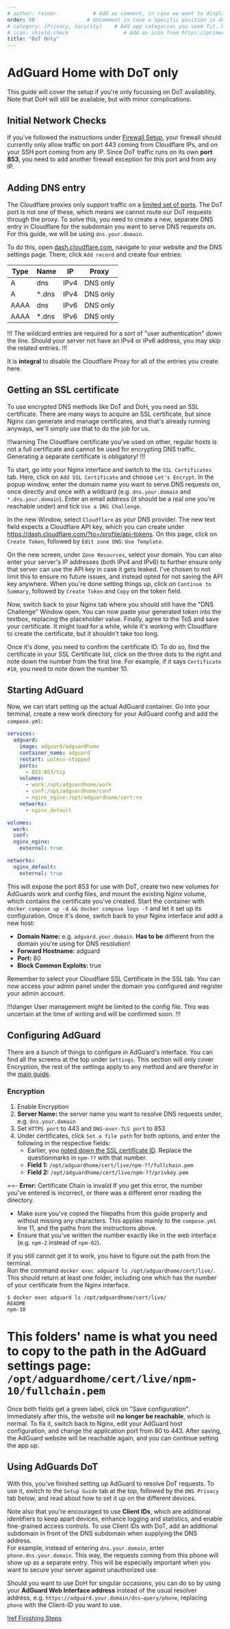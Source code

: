 ```yaml
---
# author: rainer            # Add as comment, in case we want to display authors down the road
order: 50                 # Uncomment in case a specific position is desired. Higher number > earlier position
# category: [Privacy, Security]    # Add app categories you seem fit. Not yet standardized.
# icon: shield-check                  # Add an icon from https://primer.github.io/octicons that fits the app / stack
title: "DoT Only"
---
```


# AdGuard Home with DoT only

This guide will cover the setup if you're only focussing on DoT availability. Note that DoH will still be available, but with minor complications. 

## Initial Network Checks

If you've followed the instructions under [Firewall Setup](/first-steps/4-firewall.md), your firewall should currently only allow traffic on port 443 coming from Cloudflare IPs, and on your SSH port coming from any IP. Since DoT traffic runs on its own **port 853**, you need to add another firewall exception for this port and from any IP. 

## Adding DNS entry

The Cloudflare proxies only support traffic on a [limited set of ports](https://developers.cloudflare.com/fundamentals/get-started/reference/network-ports/#network-ports-compatible-with-cloudflares-proxy). The DoT port is not one of these, which means we cannot route our DoT requests through the proxy. To solve this, you need to create a new, separate DNS entry in Cloudflare for the subdomain you want to serve DNS requests on. For this guide, we will be using `dns.your.domain`. 

To do this, open [dash.cloudflare.com](https://dash.cloudflare.com), navigate to your website and the DNS settings page. There, click `Add record` and create four entries: 

Type | Name | IP | Proxy
--- | --- | --- | --- |
A | dns | IPv4 | DNS only
A | *.dns | IPv4 | DNS only
AAAA | dns | IPv6 | DNS only
AAAA | *.dns | IPv6 | DNS only

!!!
The wildcard entries are required for a sort of "user authentication" down the line.
Should your server not have an IPv4 or IPv6 address, you may skip the related entries.
!!!

It is **integral** to disable the Cloudflare Proxy for all of the entries you create here.

## Getting an SSL certificate

To use encrypted DNS methods like DoT and DoH, you need an SSL certificate. There are many ways to acquire an SSL certificate, but since Nginx can generate and manage certificates, and that's already running anyways, we'll simply use that to do the job for us.

!!!warning
The Cloudflare certificate you've used on other, regular hosts is not a full certificate and cannot be used for encrypting DNS traffic. Generating a separate certificate is obligatory!
!!!

To start, go into your Nginx interface and switch to the `SSL Certificates` tab. Here, click on `Add SSL Certificate` and choose `Let's Encrypt`. In the popup window, enter the domain name you want to serve DNS requests on, once directly and once with a wildcard (e.g. `dns.your.domain` and `*.dns.your.domain`). Enter an email address (it should be a real one you're reachable under) and tick `Use a DNS Challenge`.

In the new Window, select `Cloudflare` as your DNS provider. The new text field expects a Cloudflare API key, which you can create under https://dash.cloudflare.com/?to=/profile/api-tokens. On this page, click on `Create Token`, followed by `Edit zone DNS`: `Use Template`.

On the new screen, under `Zone Resources`, select your domain. You can also enter your server's IP addresses (both IPv4 and IPv6) to further ensure only that server can use the API key in case it gets leaked. I've chosen to not limit this to ensure no future issues, and instead opted for not saving the API key anywhere. When you're done setting things up, click on `Continue to Summary`, followed by `Create Token` and `Copy` on the token field.

Now, switch back to your Nginx tab where you should still have the "DNS Challenge" Window open. You can now paste your generated token into the textbox, replacing the placeholder value. Finally, agree to the ToS and save your certificate. It might load for a while, while it's working with Cloudflare to create the certificate, but it shouldn't take too long.

Once it's done, you need to confirm the certificate ID. To do so, find the certificate in your SSL Certificate list, click on the three dots to the right and note down the number from the first line. For example, if it says `Certificate #10`, you need to note down the number 10.

## Starting AdGuard

Now, we can start setting up the actual AdGuard container. Go into your terminal, create a new work directory for your AdGuard config and add the `compose.yml`:

```yml compose.yml
services:
  adguard:
    image: adguard/adguardhome
    container_name: adguard
    restart: unless-stopped
    ports:
      - 853:853/tcp
    volumes:
      - work:/opt/adguardhome/work
      - conf:/opt/adguardhome/conf
      - nginx_nginx:/opt/adguardhome/cert:ro
    networks:
      - nginx_default

volumes:
  work:
  conf:
  nginx_nginx:
    external: true

networks:
  nginx_default:
    external: true
```

This will expose the port 853 for use with DoT, create two new volumes for AdGuards work and config files, and mount the existing Nginx volume, which contains the certificate you've created. Start the container with `docker compose up -d && docker compose logs -f` and let it set up its configuration. Once it's done, switch back to your Nginx interface and add a new host: 

- **Domain Name:** e.g. `adguard.your.domain`. **Has to be** different from the domain you're using for DNS resolution!
- **Forward Hostname:** adguard
- **Port:** 80
- **Block Common Exploits:** true

Remember to select your Cloudflare SSL Certificate in the SSL tab. You can now access your admin panel under the domain you configured and register your admin account.

!!!danger
User management might be limited to the config file. This was uncertain at the time of writing and will be confirmed soon.
!!!

## Configuring AdGuard

There are a bunch of things to configure in AdGuard's interface. You can find all the screens at the top under `Settings`. This section will only cover Encryption, the rest of the settings apply to any method and are therefor in the [main guide](readme.md#adguard-configuration).

### Encryption

1. Enable Encryption
2. **Server Name:** the server name you want to resolve DNS requests under, e.g. `dns.your.domain`
3. Set `HTTPS port` to 443 and `DNS-over-TLS port` to 853
4. Under certificates, click `Set a file path` for both options, and enter the following in the respective fields:
    - Earlier, you [noted down the SSL certificate ID](#getting-an-ssl-certificate). Replace the questionmarks in `npm-??` with that number.
    - **Field 1:** `/opt/adguardhome/cert/live/npm-??/fullchain.pem`
    - **Field 2:** `/opt/adguardhome/cert/live/npm-??/privkey.pem`

==- **Error:** Certificate Chain is invalid
If you get this error, the number you've entered is incorrect, or there was a different error reading the directory. 

- Make sure you've copied the filepaths from this guide properly and without missing any characters. This applies mainly to the `compose.yml` line 11, and the paths from the instructions above.
- Ensure that you've written the number exactly like in the web interface (e.g. `npm-2` instead of `npm-02`).

If you still cannot get it to work, you have to figure out the path from the terminal.\
Run the command `docker exec adguard ls /opt/adguardhome/cert/live/`. This should return at least one folder, including one which has the number of your certificate from the Nginx interface.

```!#3
$ docker exec adguard ls /opt/adguardhome/cert/live/
README
npm-10
```
This folders' name is what you need to copy to the path in the AdGuard settings page: `/opt/adguardhome/cert/live/npm-10/fullchain.pem`
===

Once both fields get a green label, click on "Save configuration". Immediately after this, the website will **no longer be reachable**, which is normal. To fix it, switch back to Nginx, edit your AdGuard host configuration, and change the application port from 80 to 443. After saving, the AdGuard website will be reachable again, and you can continue setting the app up.

## Using AdGuards DoT

With this, you've finished setting up AdGuard to resolve DoT requests. To use it, switch to the `Setup Guide` tab at the top, followed by the `DNS Privacy` tab below, and read about how to set it up on the different devices.

Note also that you're encouraged to use **Client IDs**, which are additional identifiers to keep apart devices, enhance logging and statistics, and enable fine-grained access controls. To use Client IDs with DoT, add an additional subdomain in front of the DNS subdomain when supplying the DNS address. \
For example, instead of entering `dns.your.domain`, enter `phone.dns.your.domain`. This way, the requests coming from this phone will show up as a separate entry. This will be especially important when you want to secure your server against unauthorized use.

Should you want to use DoH for singular occasions, you can do so by using your **AdGuard Web Interface address** instead of the usual resolver address, e.g. `https://adguard.your.domain/dns-query/phone`, replacing `phone` with the Client-ID you want to use.

[!ref Finishing Steps](readme.md#adguard-configuration)